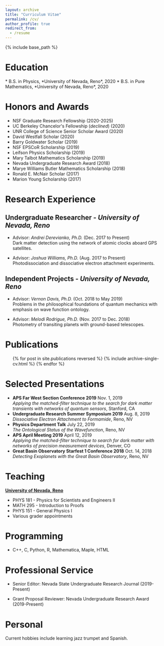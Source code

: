 ```yaml
---
layout: archive
title: "Curriculum Vitae"
permalink: /cv/
author_profile: true
redirect_from:
  - /resume
---
```


{% include base_path %}
<br />
<h1>Education</h1>
* B.S. in Physics, *University of Nevada, Reno*, 2020 
* B.S. in Pure Mathematics, *University of Nevada, Reno*, 2020 

Honors and Awards
======
* NSF Graduate Research Fellowship (2020-2025)
* UC Berkeley Chancelor's Fellowship (*declined*) (2020)
* UNR College of Science Senior Scholar Award (2020)
* David Westfall Scholar (2020)
* Barry Goldwater Scholar (2019)
* NSF EPSCoR Scholarship (2019)
* Leifson Physics Scholarship (2019)
* Mary Talbot Mathematics Scholarship (2019)
* Nevada Undergraduate Research Award (2018)
* Marye Williams Butler Mathematics Scholarship (2018)
* Ronald E. McNair Scholar (2017)
* Marion Young Scholarship (2017)

Research Experience
======
## Undergraduate Researcher - *University of Nevada, Reno*

* Advisor: *Andrei Derevianko, Ph.D.* (Dec. 2017 to Present)<br />
Dark matter detection using the network of atomic clocks aboard GPS satellites.

* Advisor: *Joshua Williams, Ph.D.* (Aug. 2017 to Present)<br />
Photodissociation and dissociative electron attachment experiments.

## Independent Projects - *University of Nevada, Reno*

* Advisor: *Vernon Davis, Ph.D.* (Oct. 2018 to May 2019)<br />
Problems in the philosophical foundations of quantum mechanics with emphasis on wave function ontology.

* Advisor: *Melodi Rodrigue, Ph.D.* (Nov. 2017 to Dec. 2018)<br />
Photometry of transiting planets with ground-based telescopes.


  
Publications
======

  <ol reversed>{% for post in site.publications reversed %} 
    {% include archive-single-cv.html %} 
  {% endfor %}</ol> 
  
Selected Presentations
======
<ul>
	<li>
	<b>APS Far West Section Conference 2019</b> Nov. 1, 2019
	<br> 
	<i>Applying the matched-filter technique to the search for dark matter transients with networks of quantum sensors</i>, Stanford, CA
	</li>
	<li>
	<b>Undergraduate Research Summer Symposium 2019</b> Aug. 8, 2019 
	<br>
	<i>Dissociative Electron Attachment to Formamide</i>, Reno, NV
	</li>
	<li>
	<b>Physics Department Talk</b> July 22, 2019 
	<br>
	<i>The Ontological Status of the Wavefunction</i>, Reno, NV
	</li>
	<li>
	<b>APS April Meeting 2019</b> April 12, 2019 
	<br>
	<i>Applying the matched-filter technique to search for dark matter with networks of precision measurement devices</i>, Denver, CO
	</li>
	<li>
	<b>Great Basin Observatory Starfest 1 Conference 2018</b> Oct. 14, 2018 
	<br>
	<i>Detecting Exoplanets with the Great Basin Observatory</i>, Reno, NV
	</li>
</ul>
  
Teaching
======
<u><b> University of Nevada, Reno</b></u>
<ul>
	<li>
	PHYS 181 - Physics for Scientists and Engineers II
	</li>
	<li>
	MATH 295 - Introduction to Proofs
	</li>
	<li>
	PHYS 151 - General Physics I
	</li>
	<li>
	Various grader appointments
	</li>
</ul>
  
Programming
======
* C++, C, Python, R, Mathematica, Maple, HTML
  
Professional Service
======
* Senior Editor: Nevada State Undergraduate Research Journal (2019-Present)

* Grant Proposal Reviewer: Nevada Undergraduate Research Award (2019-Present)


Personal
======
Current hobbies include learning jazz trumpet and Spanish.
